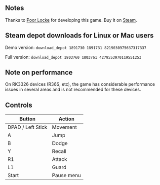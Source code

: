 ## Notes

Thanks to [Poor Locke](https://poorlocke.com/) for developing this game. Buy it on [Steam](https://store.steampowered.com/app/1803760/Windmills).

## Steam depot downloads for Linux or Mac users
Demo version: `download_depot 1891730 1891731 8219030975637317337`

Full version: `download_depot 1803760 1803761 4279553970119551253`

## Note on performance
On RK3326 devices (R36S, etc), the game has considerable performance issues in several areas and is not recommended for these devices.

## Controls

| Button | Action |
|--|--| 
|DPAD / Left Stick|Movement|
|A|Jump|
|B|Dodge|
|Y|Recall|
|R1|Attack|
|L1|Guard|
|Start|Pause menu|


